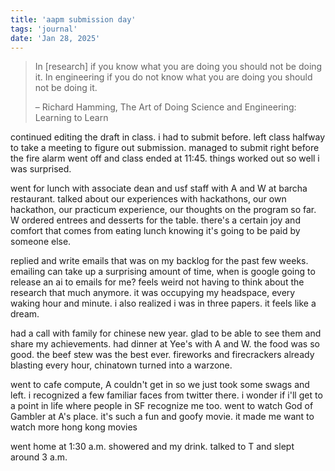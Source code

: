 ```yaml
---
title: 'aapm submission day'
tags: 'journal'
date: 'Jan 28, 2025'
---
```


> In [research] if you know what you are doing you should not be doing it.
> In engineering if you do not know what you are doing you should not be doing it.
>
> – Richard Hamming, The Art of Doing Science and Engineering: Learning to Learn

continued editing the draft in class. i had to submit before. left class halfway to take a meeting to figure out submission. managed to submit right before the fire alarm went off and class ended at 11:45. things worked out so well i was surprised.

went for lunch with associate dean and usf staff with A and W at barcha restaurant. talked about our experiences with hackathons, our own hackathon, our practicum experience, our thoughts on the program so far. W ordered entrees and desserts for the table. there's a certain joy and comfort that comes from eating lunch knowing it's going to be paid by someone else.

replied and write emails that was on my backlog for the past few weeks. emailing can take up a surprising amount of time, when is google going to release an ai to emails for me? feels weird not having to think about the research that much anymore. it was occupying my headspace, every waking hour and minute. i also realized i was in three papers. it feels like a dream.

had a call with family for chinese new year. glad to be able to see them and share my achievements. had dinner at Yee's with A and W. the food was so good. the beef stew was the best ever. fireworks and firecrackers already blasting every hour, chinatown turned into a warzone.

went to cafe compute, A couldn't get in so we just took some swags and left. i recognized a few familiar faces from twitter there. i wonder if i'll get to a point in life where people in SF recognize me too. went to watch God of Gambler at A's place. it's such a fun and goofy movie. it made me want to watch more hong kong movies

went home at 1:30 a.m. showered and my drink. talked to T and slept around 3 a.m.
